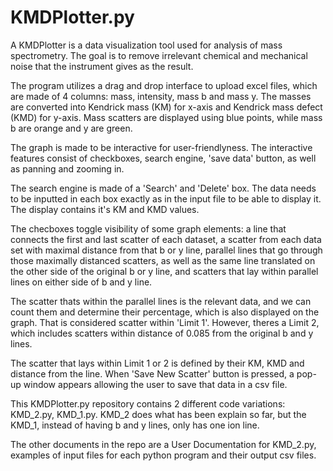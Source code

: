 # KMDPlotter.py
A KMDPlotter is a data visualization tool used for analysis of mass spectrometry. The goal is to remove irrelevant chemical and mechanical noise that the instrument gives as the result.

The program utilizes a drag and drop interface to upload excel files, which are made of 4 columns: mass, intensity, mass b and mass y. The masses are converted into Kendrick mass (KM) for x-axis and Kendrick mass defect (KMD) for y-axis. Mass scatters are displayed using blue points, while mass b are orange and y are green. 

The graph is made to be interactive for user-friendlyness. The interactive features consist of checkboxes, search engine, 'save data' button, as well as panning and zooming in. 

The search engine is made of a 'Search' and 'Delete' box. The data needs to be inputted in each box exactly as in the input file to be able to display it. The display contains it's KM and KMD values.

The checboxes toggle visibility of some graph elements: a line that connects the first and last scatter of each dataset, a scatter from each data set with maximal distance from that b or y line, parallel lines that go through those maximally distanced scatters, as well as the same line translated on the other side of the original b or y line, and scatters that lay within parallel lines on either side of b and y line. 

The scatter thats within the parallel lines is the relevant data, and we can count them and determine their percentage, which is also displayed on the graph. That is considered scatter within 'Limit 1'. However, theres a Limit 2, which includes scatters within distance of 0.085 from the original b and y lines. 

The scatter that lays within Limit 1 or 2 is defined by their KM, KMD and distance from the line. When 'Save New Scatter' button is pressed, a pop-up window appears allowing the user to save that data in a csv file.

This KMDPlotter.py repository contains 2 different code variations: KMD_2.py, KMD_1.py. KMD_2 does what has been explain so far, but the KMD_1, instead of having b and y lines, only has one ion line.

The other documents in the repo are a User Documentation for KMD_2.py, examples of input files for each python program and their output csv files.
